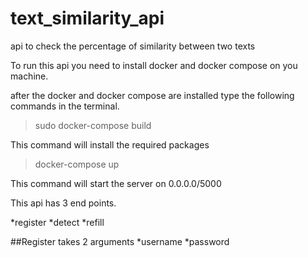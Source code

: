 # text_similarity_api
api to check the percentage of similarity between two texts

To run this api you need to install docker and docker compose on you machine.

after the docker and docker compose are installed type the following commands in the terminal.

>sudo docker-compose build

This command will install the required packages

>docker-compose up

This command will start the server on 0.0.0.0/5000

This api has 3 end points.

*register
*detect
*refill

##Register takes 2 arguments
  *username
  *password
